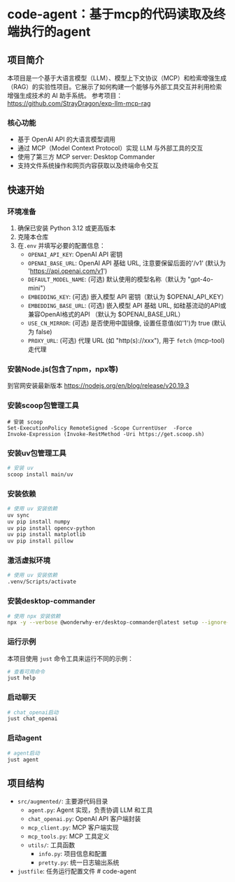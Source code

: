# code-agent：基于mcp的代码读取及终端执行的agent

## 项目简介

本项目是一个基于大语言模型（LLM）、模型上下文协议（MCP）和检索增强生成（RAG）的实验性项目。它展示了如何构建一个能够与外部工具交互并利用检索增强生成技术的 AI 助手系统。
参考项目：https://github.com/StrayDragon/exp-llm-mcp-rag

### 核心功能

- 基于 OpenAI API 的大语言模型调用
- 通过 MCP（Model Context Protocol）实现 LLM 与外部工具的交互
- 使用了第三方 MCP server: Desktop Commander
- 支持文件系统操作和网页内容获取以及终端命令交互

## 快速开始



### 环境准备

1. 确保已安装 Python 3.12 或更高版本
2. 克隆本仓库
3. 在`.env` 并填写必要的配置信息：
   - `OPENAI_API_KEY`: OpenAI API 密钥
   - `OPENAI_BASE_URL`: OpenAI API 基础 URL, 注意要保留后面的'/v1' (默认为 'https://api.openai.com/v1')
   - `DEFAULT_MODEL_NAME`: (可选) 默认使用的模型名称（默认为 "gpt-4o-mini"）
   - `EMBEDDING_KEY`: (可选) 嵌入模型 API 密钥（默认为 $OPENAI_API_KEY）
   - `EMBEDDING_BASE_URL`: (可选) 嵌入模型 API 基础 URL, 如硅基流动的API或兼容OpenAI格式的API （默认为 $OPENAI_BASE_URL）
   - `USE_CN_MIRROR`: (可选) 是否使用中国镜像, 设置任意值(如'1')为 true (默认为 false)
   - `PROXY_URL`: (可选) 代理 URL (如 "http(s)://xxx"), 用于 `fetch` (mcp-tool) 走代理

### 安装Node.js(包含了npm，npx等)

到官网安装最新版本
https://nodejs.org/en/blog/release/v20.19.3


### 安装scoop包管理工具

```shell
# 安装 scoop
Set-ExecutionPolicy RemoteSigned -Scope CurrentUser  -Force
Invoke-Expression (Invoke-RestMethod -Uri https://get.scoop.sh)

```

### 安装uv包管理工具

```bash
# 安装 uv 
scoop install main/uv
```

### 安装依赖

```bash
# 使用 uv 安装依赖
uv sync
uv pip install numpy
uv pip install opencv-python
uv pip install matplotlib
uv pip install pillow
```

### 激活虚拟环境

```bash
# 使用 uv 安装依赖
.venv/Scripts/activate
```

### 安装desktop-commander

```bash
# 使用 npx 安装依赖
npx -y --verbose @wonderwhy-er/desktop-commander@latest setup --ignore-scripts
```

### 运行示例

本项目使用 `just` 命令工具来运行不同的示例：

```bash
# 查看可用命令
just help
```

### 启动聊天

```bash
# chat_openai启动
just chat_openai
```

### 启动agent

```bash
# agent启动
just agent
```

## 项目结构

- `src/augmented/`: 主要源代码目录
  - `agent.py`: Agent 实现，负责协调 LLM 和工具
  - `chat_openai.py`: OpenAI API 客户端封装
  - `mcp_client.py`: MCP 客户端实现
  - `mcp_tools.py`: MCP 工具定义
  - `utils/`: 工具函数
    - `info.py`: 项目信息和配置
    - `pretty.py`: 统一日志输出系统
- `justfile`: 任务运行配置文件
#   c o d e - a g e n t  
 